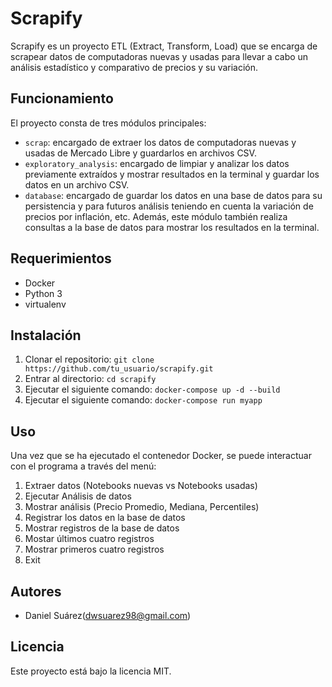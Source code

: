 # Scrapify

Scrapify es un proyecto ETL (Extract, Transform, Load) que se encarga de scrapear datos de computadoras nuevas y usadas para llevar a cabo un análisis estadístico y comparativo de precios y su variación.

## Funcionamiento

El proyecto consta de tres módulos principales:

- `scrap`: encargado de extraer los datos de computadoras nuevas y usadas de Mercado Libre y guardarlos en archivos CSV.
- `exploratory_analysis`: encargado de limpiar y analizar los datos previamente extraídos y mostrar resultados en la terminal y guardar los datos en un archivo CSV.
- `database`: encargado de guardar los datos en una base de datos para su persistencia y para futuros análisis teniendo en cuenta la variación de precios por inflación, etc. Además, este módulo también realiza consultas a la base de datos para mostrar los resultados en la terminal.

## Requerimientos

- Docker
- Python 3
- virtualenv

## Instalación

1. Clonar el repositorio: `git clone https://github.com/tu_usuario/scrapify.git`
2. Entrar al directorio: `cd scrapify`
3. Ejecutar el siguiente comando: `docker-compose up -d --build`
4. Ejecutar el siguiente comando: `docker-compose run myapp`

## Uso

Una vez que se ha ejecutado el contenedor Docker, se puede interactuar con el programa a través del menú:

1. Extraer datos (Notebooks nuevas vs Notebooks usadas)
2. Ejecutar Análisis de datos
3. Mostrar análisis (Precio Promedio, Mediana, Percentiles)
4. Registrar los datos en la base de datos
5. Mostrar registros de la base de datos
6. Mostar últimos cuatro registros
7. Mostrar primeros cuatro registros
8. Exit


## Autores

- Daniel Suárez(dwsuarez98@gmail.com)

## Licencia

Este proyecto está bajo la licencia MIT.
